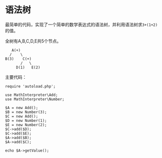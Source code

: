 # 语法树

最简单的代码，实现了一个简单的数学表达式的语法树，并利用语法树求```3+(1+2)```的值。

全树有A,B,C,D,E共5个节点。

       A(+)
      /    \
    B(3)    C(+)
           /   \
         D(1)   E(2)

主要代码：

	require 'autoload.php';
	
	use MathInterpreter\Add;
	use MathInterpreter\Number;
	
	$A = new Add();
	$B = new Number(3);
	$C = new Add();
	$D = new Number(1);
	$E = new Number(2);
	$C->add($D);
	$C->add($E);
	$A->add($B);
	$A->add($C);
	
	echo $A->getValue();